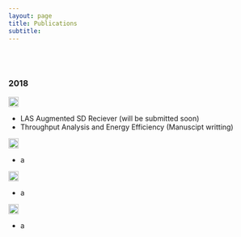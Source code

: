 ```yaml
---
layout: page
title: Publications
subtitle: 
---
```

<br/>
<br/>

### 2018

<img src="../img/journal-article.png" height="20px">

- LAS Augmented SD Reciever (will be submitted soon)
- Throughput Analysis and Energy Efficiency (Manuscipt writting)


<img src="../img/conference-paper.png" height="20px">

- a


<img src="../img/workshop-paper.png" height="20px">

- a

<img src="../img/book-chapter.png" height="20px">

- a










































